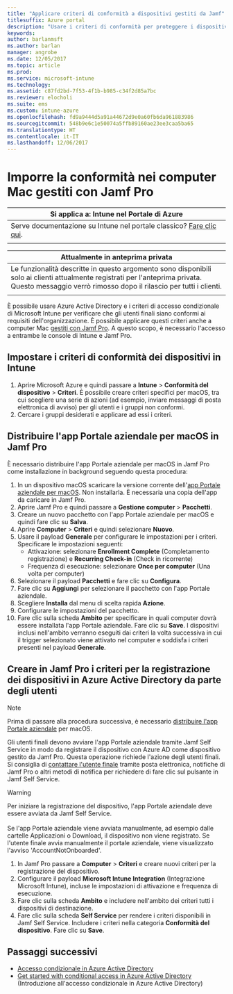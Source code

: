 ```yaml
---
title: "Applicare criteri di conformità a dispositivi gestiti da Jamf"
titlesuffix: Azure portal
description: "Usare i criteri di conformità per proteggere i dispositivi gestiti da Jamf."
keywords: 
author: barlanmsft
ms.author: barlan
manager: angrobe
ms.date: 12/05/2017
ms.topic: article
ms.prod: 
ms.service: microsoft-intune
ms.technology: 
ms.assetid: c87fd2bd-7f53-4f1b-b985-c34f2d85a7bc
ms.reviewer: elocholi
ms.suite: ems
ms.custom: intune-azure
ms.openlocfilehash: fd9a9444d5a91a44672d9e0a60fb6da961883986
ms.sourcegitcommit: 548b9e6c1e50074a5ffb89160ae23ee3caa5ba65
ms.translationtype: HT
ms.contentlocale: it-IT
ms.lasthandoff: 12/06/2017
---
```

# <a name="enforce-compliance-on-macs-managed-with-jamf-pro"></a>Imporre la conformità nei computer Mac gestiti con Jamf Pro

|Si applica a: Intune nel Portale di Azure |
|--|
|Serve documentazione su Intune nel portale classico? [Fare clic qui](/intune/introduction-intune?toc=/intune-classic/toc.json).|
| |

|Attualmente in anteprima privata|
|--|
|Le funzionalità descritte in questo argomento sono disponibili solo ai clienti attualmente registrati per l'anteprima privata. Questo messaggio verrò rimosso dopo il rilascio per tutti i clienti.|
| |

È possibile usare Azure Active Directory e i criteri di accesso condizionale di Microsoft Intune per verificare che gli utenti finali siano conformi ai requisiti dell'organizzazione. È possibile applicare questi criteri anche a computer Mac [gestiti con Jamf Pro](conditional-access-integrate-jamf.md). A questo scopo, è necessario l'accesso a entrambe le console di Intune e Jamf Pro.

## <a name="set-up-device-compliance-policies-in-intune"></a>Impostare i criteri di conformità dei dispositivi in Intune

1. Aprire Microsoft Azure e quindi passare a **Intune** > **Conformità del dispositivo** > **Criteri**. È possibile creare criteri specifici per macOS, tra cui scegliere una serie di azioni (ad esempio, inviare messaggi di posta elettronica di avviso) per gli utenti e i gruppi non conformi.
2. Cercare i gruppi desiderati e applicare ad essi i criteri.

## <a name="deploy-the-company-portal-app-for-macos-in-jamf-pro"></a>Distribuire l'app Portale aziendale per macOS in Jamf Pro

È necessario distribuire l'app Portale aziendale per macOS in Jamf Pro come installazione in background seguendo questa procedura:

1. In un dispositivo macOS scaricare la versione corrente dell'[app Portale aziendale per macOS](https://go.microsoft.com/fwlink/?linkid=862280). Non installarla. È necessaria una copia dell'app da caricare in Jamf Pro.
2. Aprire Jamf Pro e quindi passare a **Gestione computer** > **Pacchetti**.
3. Creare un nuovo pacchetto con l'app Portale aziendale per macOS e quindi fare clic su **Salva**.
4. Aprire **Computer** > **Criteri** e quindi selezionare **Nuovo**.
5. Usare il payload **Generale** per configurare le impostazioni per i criteri. Specificare le impostazioni seguenti: 
   - Attivazione: selezionare **Enrollment Complete** (Completamento registrazione) e **Recurring Check-in** (Check in ricorrente)
   - Frequenza di esecuzione: selezionare **Once per computer** (Una volta per computer)
6. Selezionare il payload **Pacchetti** e fare clic su **Configura**.
7. Fare clic su **Aggiungi** per selezionare il pacchetto con l'app Portale aziendale.
8. Scegliere **Installa** dal menu di scelta rapida **Azione**.
9. Configurare le impostazioni del pacchetto.
10. Fare clic sulla scheda **Ambito** per specificare in quali computer dovrà essere installata l'app Portale aziendale. Fare clic su **Save**. I dispositivi inclusi nell'ambito verranno eseguiti dai criteri la volta successiva in cui il trigger selezionato viene attivato nel computer e soddisfa i criteri presenti nel payload **Generale**.

## <a name="create-a-policy-in-jamf-pro-to-have-users-register-their-devices-with-azure-active-directory"></a>Creare in Jamf Pro i criteri per la registrazione dei dispositivi in Azure Active Directory da parte degli utenti

> [!NOTE]
> Prima di passare alla procedura successiva, è necessario [distribuire l'app Portale aziendale](conditional-access-assign-jamf.md#require-the-company-portal-app-for-macos) per macOS.  

Gli utenti finali devono avviare l'app Portale aziendale tramite Jamf Self Service in modo da registrare il dispositivo con Azure AD come dispositivo gestito da Jamf Pro. Questa operazione richiede l'azione degli utenti finali. Si consiglia di [contattare l'utente finale](end-user-educate.md) tramite posta elettronica, notifiche di Jamf Pro o altri metodi di notifica per richiedere di fare clic sul pulsante in Jamf Self Service.

> [!WARNING]
> Per iniziare la registrazione del dispositivo, l'app Portale aziendale deve essere avviata da Jamf Self Service. <br><br>Se l'app Portale aziendale viene avviata manualmente, ad esempio dalle cartelle Applicazioni o Download, il dispositivo non viene registrato. Se l'utente finale avvia manualmente il portale aziendale, viene visualizzato l'avviso 'AccountNotOnboarded'.

1. In Jamf Pro passare a **Computer** > **Criteri** e creare nuovi criteri per la registrazione del dispositivo.
2. Configurare il payload **Microsoft Intune Integration** (Integrazione Microsoft Intune), incluse le impostazioni di attivazione e frequenza di esecuzione.
3. Fare clic sulla scheda **Ambito** e includere nell'ambito dei criteri tutti i dispositivi di destinazione.
4. Fare clic sulla scheda **Self Service** per rendere i criteri disponibili in Jamf Self Service. Includere i criteri nella categoria **Conformità del dispositivo**. Fare clic su **Save**.

## <a name="next-steps"></a>Passaggi successivi

- [Accesso condizionale in Azure Active Directory](https://docs.microsoft.com/azure/active-directory/active-directory-conditional-access-azure-portal)
- [Get started with conditional access in Azure Active Directory](https://docs.microsoft.com/azure/active-directory/active-directory-conditional-access-azure-portal-get-started) (Introduzione all'accesso condizionale in Azure Active Directory)
